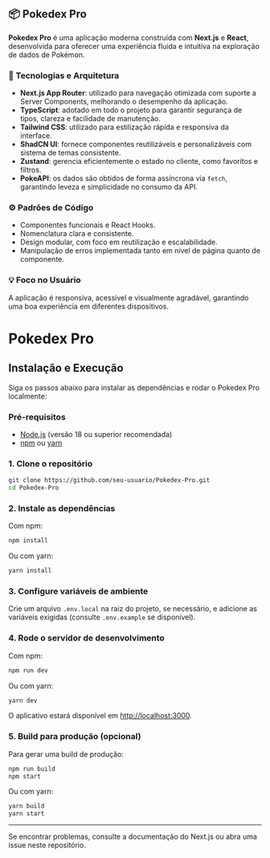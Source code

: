 ## 📦 Pokedex Pro

**Pokedex Pro** é uma aplicação moderna construída com **Next.js** e **React**, desenvolvida para oferecer uma experiência fluida e intuitiva na exploração de dados de Pokémon.

### 🚀 Tecnologias e Arquitetura

* **Next.js App Router**: utilizado para navegação otimizada com suporte a Server Components, melhorando o desempenho da aplicação.
* **TypeScript**: adotado em todo o projeto para garantir segurança de tipos, clareza e facilidade de manutenção.
* **Tailwind CSS**: utilizado para estilização rápida e responsiva da interface.
* **ShadCN UI**: fornece componentes reutilizáveis e personalizáveis com sistema de temas consistente.
* **Zustand**: gerencia eficientemente o estado no cliente, como favoritos e filtros.
* **PokeAPI**: os dados são obtidos de forma assíncrona via `fetch`, garantindo leveza e simplicidade no consumo da API.

### ⚙️ Padrões de Código

* Componentes funcionais e React Hooks.
* Nomenclatura clara e consistente.
* Design modular, com foco em reutilização e escalabilidade.
* Manipulação de erros implementada tanto em nível de página quanto de componente.

### 💡 Foco no Usuário

A aplicação é responsiva, acessível e visualmente agradável, garantindo uma boa experiência em diferentes dispositivos.

# Pokedex Pro

## Instalação e Execução

Siga os passos abaixo para instalar as dependências e rodar o Pokedex Pro localmente:

### Pré-requisitos

- [Node.js](https://nodejs.org/) (versão 18 ou superior recomendada)
- [npm](https://www.npmjs.com/) ou [yarn](https://yarnpkg.com/)

### 1. Clone o repositório

```bash
git clone https://github.com/seu-usuario/Pokedex-Pro.git
cd Pokedex-Pro
```

### 2. Instale as dependências

Com npm:

```bash
npm install
```

Ou com yarn:

```bash
yarn install
```

### 3. Configure variáveis de ambiente

Crie um arquivo `.env.local` na raiz do projeto, se necessário, e adicione as variáveis exigidas (consulte `.env.example` se disponível).

### 4. Rode o servidor de desenvolvimento

Com npm:

```bash
npm run dev
```

Ou com yarn:

```bash
yarn dev
```

O aplicativo estará disponível em [http://localhost:3000](http://localhost:3000).

### 5. Build para produção (opcional)

Para gerar uma build de produção:

```bash
npm run build
npm start
```

Ou com yarn:

```bash
yarn build
yarn start
```

---

Se encontrar problemas, consulte a documentação do Next.js ou abra uma issue neste repositório.
